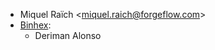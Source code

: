 - Miquel Raïch \<<miquel.raich@forgeflow.com>\>
- [Binhex](https://binhex.cloud/):
    -   Deriman Alonso